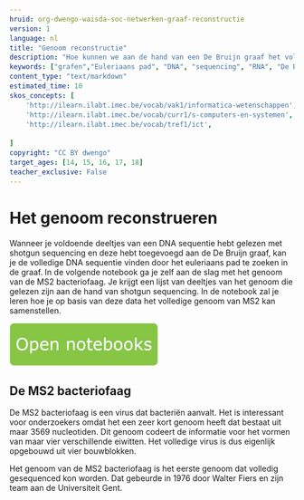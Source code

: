 ```yaml
---
hruid: org-dwengo-waisda-soc-netwerken-graaf-reconstructie
version: 1
language: nl
title: "Genoom reconstructie"
description: "Hoe kunnen we aan de hand van een De Bruijn graaf het volledige genoom reconstrueren."
keywords: ["grafen","Euleriaans pad", "DNA", "sequencing", "RNA", "De Bruijn"]
content_type: "text/markdown"
estimated_time: 10
skos_concepts: [
    'http://ilearn.ilabt.imec.be/vocab/vak1/informatica-wetenschappen', 
    'http://ilearn.ilabt.imec.be/vocab/curr1/s-computers-en-systemen',
    'http://ilearn.ilabt.imec.be/vocab/tref1/ict',

]
copyright: "CC BY dwengo"
target_ages: [14, 15, 16, 17, 18]
teacher_exclusive: False
---
```


# Het genoom reconstrueren

Wanneer je voldoende deeltjes van een DNA sequentie hebt gelezen met shotgun sequencing en deze hebt toegevoegd aan de De Bruijn graaf, kan je de volledige DNA sequentie vinden door het euleriaans pad te zoeken in de graaf. In de volgende notebook ga je zelf aan de slag met het genoom van de MS2 bacteriofaag. Je krijgt een lijst van deeltjes van het genoom die gelezen zijn aan de hand van shotgun sequencing. In de notebook zal je leren hoe je op basis van deze data het volledige genoom van MS2 kan samenstellen.

[![](images/Knop.png "Knop")](https://kiks.ilabt.imec.be/hub/tmplogin?id=waisda_sociale_netwerken_euler "Notebook transfer learning")

<div class="dwengo-content sideinfo">
<h2 class="title">De MS2 bacteriofaag</h2>
<div class="content">
De MS2 bacteriofaag is een virus dat bacteriën aanvalt. Het is interessant voor onderzoekers omdat het een zeer kort genoom heeft dat bestaat uit maar 3569 nucleotiden. Dit genoom codeert de informatie voor het vormen van maar vier verschillende eiwitten. Het volledige virus is dus eigenlijk opgebouwd uit vier bouwblokken. 

Het genoom van de MS2 bacteriofaag is het eerste genoom dat volledig gesequenced kon worden. Dat gebeurde in 1976 door Walter Fiers en zijn team aan de Universiteit Gent.
</div>
</div>